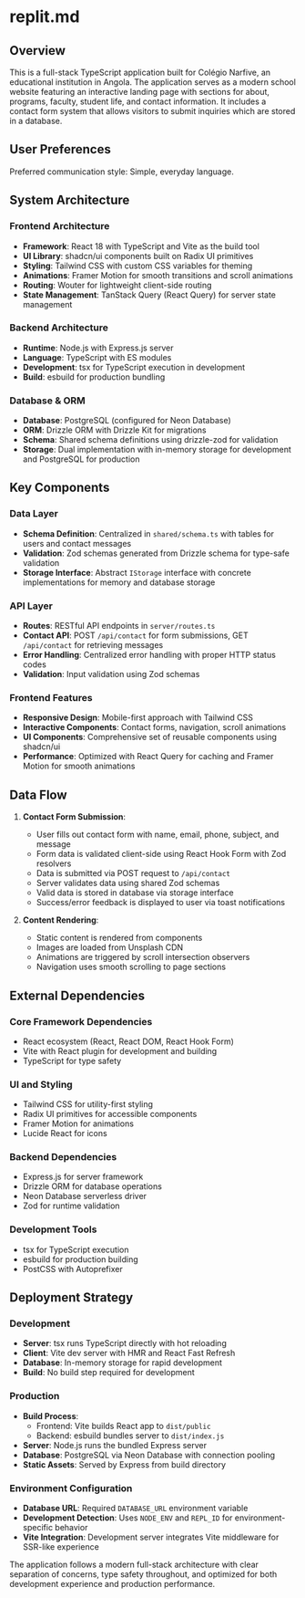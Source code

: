 # replit.md

## Overview

This is a full-stack TypeScript application built for Colégio Narfive, an educational institution in Angola. The application serves as a modern school website featuring an interactive landing page with sections for about, programs, faculty, student life, and contact information. It includes a contact form system that allows visitors to submit inquiries which are stored in a database.

## User Preferences

Preferred communication style: Simple, everyday language.

## System Architecture

### Frontend Architecture
- **Framework**: React 18 with TypeScript and Vite as the build tool
- **UI Library**: shadcn/ui components built on Radix UI primitives
- **Styling**: Tailwind CSS with custom CSS variables for theming
- **Animations**: Framer Motion for smooth transitions and scroll animations
- **Routing**: Wouter for lightweight client-side routing
- **State Management**: TanStack Query (React Query) for server state management

### Backend Architecture
- **Runtime**: Node.js with Express.js server
- **Language**: TypeScript with ES modules
- **Development**: tsx for TypeScript execution in development
- **Build**: esbuild for production bundling

### Database & ORM
- **Database**: PostgreSQL (configured for Neon Database)
- **ORM**: Drizzle ORM with Drizzle Kit for migrations
- **Schema**: Shared schema definitions using drizzle-zod for validation
- **Storage**: Dual implementation with in-memory storage for development and PostgreSQL for production

## Key Components

### Data Layer
- **Schema Definition**: Centralized in `shared/schema.ts` with tables for users and contact messages
- **Validation**: Zod schemas generated from Drizzle schema for type-safe validation
- **Storage Interface**: Abstract `IStorage` interface with concrete implementations for memory and database storage

### API Layer
- **Routes**: RESTful API endpoints in `server/routes.ts`
- **Contact API**: POST `/api/contact` for form submissions, GET `/api/contact` for retrieving messages
- **Error Handling**: Centralized error handling with proper HTTP status codes
- **Validation**: Input validation using Zod schemas

### Frontend Features
- **Responsive Design**: Mobile-first approach with Tailwind CSS
- **Interactive Components**: Contact forms, navigation, scroll animations
- **UI Components**: Comprehensive set of reusable components using shadcn/ui
- **Performance**: Optimized with React Query for caching and Framer Motion for smooth animations

## Data Flow

1. **Contact Form Submission**:
   - User fills out contact form with name, email, phone, subject, and message
   - Form data is validated client-side using React Hook Form with Zod resolvers
   - Data is submitted via POST request to `/api/contact`
   - Server validates data using shared Zod schemas
   - Valid data is stored in database via storage interface
   - Success/error feedback is displayed to user via toast notifications

2. **Content Rendering**:
   - Static content is rendered from components
   - Images are loaded from Unsplash CDN
   - Animations are triggered by scroll intersection observers
   - Navigation uses smooth scrolling to page sections

## External Dependencies

### Core Framework Dependencies
- React ecosystem (React, React DOM, React Hook Form)
- Vite with React plugin for development and building
- TypeScript for type safety

### UI and Styling
- Tailwind CSS for utility-first styling
- Radix UI primitives for accessible components
- Framer Motion for animations
- Lucide React for icons

### Backend Dependencies
- Express.js for server framework
- Drizzle ORM for database operations
- Neon Database serverless driver
- Zod for runtime validation

### Development Tools
- tsx for TypeScript execution
- esbuild for production building
- PostCSS with Autoprefixer

## Deployment Strategy

### Development
- **Server**: tsx runs TypeScript directly with hot reloading
- **Client**: Vite dev server with HMR and React Fast Refresh
- **Database**: In-memory storage for rapid development
- **Build**: No build step required for development

### Production
- **Build Process**: 
  - Frontend: Vite builds React app to `dist/public`
  - Backend: esbuild bundles server to `dist/index.js`
- **Server**: Node.js runs the bundled Express server
- **Database**: PostgreSQL via Neon Database with connection pooling
- **Static Assets**: Served by Express from build directory

### Environment Configuration
- **Database URL**: Required `DATABASE_URL` environment variable
- **Development Detection**: Uses `NODE_ENV` and `REPL_ID` for environment-specific behavior
- **Vite Integration**: Development server integrates Vite middleware for SSR-like experience

The application follows a modern full-stack architecture with clear separation of concerns, type safety throughout, and optimized for both development experience and production performance.
